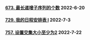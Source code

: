 #### [673. 最长递增子序列的个数](https://leetcode.cn/problems/number-of-longest-increasing-subsequence/)	2022-6-20

#### [729. 我的日程安排表 I](https://leetcode.cn/problems/my-calendar-i/)	2022-7-3

#### [757. 设置交集大小至少为2](https://leetcode.cn/problems/set-intersection-size-at-least-two/)	2022-7-22
